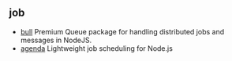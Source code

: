 ## job

- [bull](https://github.com/OptimalBits/bull) Premium Queue package for handling distributed jobs and messages in NodeJS.
- [agenda](https://github.com/agenda/agenda) Lightweight job scheduling for Node.js